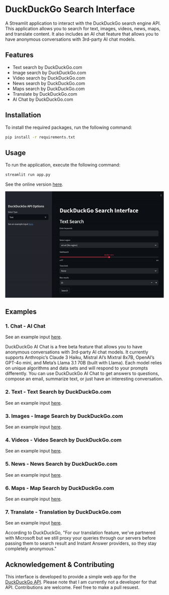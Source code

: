  DuckDuckGo Search Interface
============================

A Streamlit application to interact with the DuckDuckGo search engine API. This application allows you to search for text, images, videos, news, maps, and translate content. It also includes an AI chat feature that allows you to have anonymous conversations with 3rd-party AI chat models. 

Features
--------

* Text search by DuckDuckGo.com
* Image search by DuckDuckGo.com
* Video search by DuckDuckGo.com
* News search by DuckDuckGo.com
* Maps search by DuckDuckGo.com
* Translate by DuckDuckGo.com
* AI Chat by DuckDuckGo.com

Installation
------------

To install the required packages, run the following command:

```bash
pip install -r requirements.txt
```

Usage
-----

To run the application, execute the following command:

```bash
streamlit run app.py
```

See the online version [here](https://masoudmim-websearch-duckduckgo-duckduckgo-api-app-tndjzg.streamlit.app).

![streamlitprev](./preview.gif)

Examples
--------

### 1. Chat - AI Chat

See an example input [here](https://github.com/MasoudMiM/duckduckgo_search/tree/main?tab=readme-ov-file#1-chat---ai-chat).

DuckDuckGo AI Chat is a free beta feature that allows you to have anonymous conversations with 3rd-party AI chat models. It currently supports Anthropic’s Claude 3 Haiku, Mistral AI’s Mixtral 8x7B, OpenAI’s GPT-4o mini, and Meta’s Llama 3.1 70B (built with Llama). Each model relies on unique algorithms and data sets and will respond to your prompts differently. You can use DuckDuckGo AI Chat to get answers to questions, compose an email, summarize text, or just have an interesting conversation.

### 2. Text - Text Search by DuckDuckGo.com

See an example input [here](https://github.com/MasoudMiM/duckduckgo_search/tree/main?tab=readme-ov-file#2-text---text-search-by-duckduckgocom).

### 3. Images - Image Search by DuckDuckGo.com

See an example input [here](https://github.com/MasoudMiM/duckduckgo_search/tree/main?tab=readme-ov-file#4-images---image-search-by-duckduckgocom).

### 4. Videos - Video Search by DuckDuckGo.com

See an example input [here](https://github.com/MasoudMiM/duckduckgo_search/tree/main?tab=readme-ov-file#5-videos---video-search-by-duckduckgocom).

### 5. News - News Search by DuckDuckGo.com

See an example input [here](https://github.com/MasoudMiM/duckduckgo_search/tree/main?tab=readme-ov-file#6-news---news-search-by-duckduckgocom).

### 6. Maps - Map Search by DuckDuckGo.com

See an example input [here](https://github.com/MasoudMiM/duckduckgo_search/tree/main?tab=readme-ov-file#7-maps---map-search-by-duckduckgocom).

### 7. Translate - Translation by DuckDuckGo.com

See an example input [here](https://github.com/MasoudMiM/duckduckgo_search/tree/main?tab=readme-ov-file#8-translate---translation-by-duckduckgocom).

According to DuckDuckGo, "For our translation feature, we've partnered with Microsoft but we still proxy your queries through our servers before passing them to search result and Instant Answer providers, so they stay completely anonymous."

Acknowledgement & Contributing
------------

This interface is developed to provide a simple web app for the [DuckDuckGo API](https://github.com/deedy5/duckduckgo_search). Please note that I am currently not a developer for that API. Contributions are welcome. Feel free to make a pull resuest.